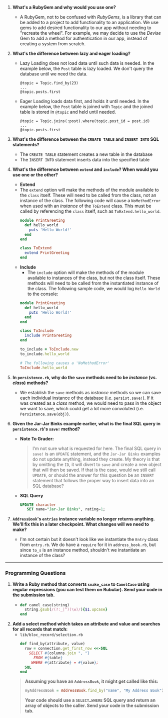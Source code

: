 1. **What's a RubyGem and why would you use one?**
   - A RubyGem, not to be confused with _RubyGems_, is a library that can be added to a project to add functionality to an application.  We use gems to add desired functionality to our app without needing to "recreate the wheel".  For example, we may decide to use the _Devise_ Gem to add a method for authentication in our app, instead of creating a system from scratch.
2. **What's the difference between lazy and eager loading?**
   - Lazy Loading does not load data until such data is needed.  In the example below, the `Post` table is lazy loaded.  We don't query the database until we need the data.
     ```
     @topic = Topic.find_by(23)
     ...
     @topic.posts.first
     ```
   - Eager Loading loads data first, and holds it until needed.  In the example below, the `Post` table is joined with `Topic` and the joined table is stored in `@topic` and held until needed.
     ```
     @topic = Topic.joins(:post).where(topic.post_id = post.id)
     ...
     @topic.posts.first
     ```
3. **What's the difference between the `CREATE TABLE` and `INSERT INTO` SQL statements?**
   - The `CREATE TABLE` statement creates a new table in the database
   - The `INSERT INTO` statement inserts data into the specified table

4. **What's the difference between `extend` and `include`? When would you use one or the other?**
   - **Extend**
    - The `extend` option will make the methods of the module available to the `class` itself.  These will need to be called from the class, not an instance of the class.  The following code will cause a `NoMethodError` when used with an _instance_ of the `ToExtend` class.  This must be called by referencing the `class` itself, such as `ToExtend.hello_world`.
      ```ruby
      module PrintGreeting
        def hello_world
          puts 'Hello World!'
        end
      end

      class ToExtend
        extend PrintGreeting
      end
      ```
   - **Include**
     - The `include` option will make the methods of the module available to instances of the class, but not the class itself.  These methods will need to be called from the instantiated instance of the class.  The following sample code, we would log `Hello World` to the console:
      ```ruby
      module PrintGreeting
        def hello_world
          puts 'Hello World!'
        end
      end

      class ToInclude
        include PrintGreeting
      end

      to_include = ToInclude.new
      to_include.hello_world

      # The following causes a 'NoMethodError'
      ToInclude.hello_world
      ```
5. **In `persistence.rb`, why do the `save` methods need to be _instance_ (vs. _class_) methods?**
   - We establish the `save` methods as _instance_ methods so we can save each individual instance of the database (i.e. `persist.save!`).  If it was created as a _class_ method, we would need to pass in the object we want to save, which could get a lot more convoluted (i.e. `Persistence.save(obj)`).


6. **Given the Jar-Jar Binks example earlier, what is the final SQL query in `persistence.rb`'s `save!` method?**
   - **Note To Grader:**
     > I'm not sure what is requested for here.  The final SQL query in `save!` is an `UPDATE` statement, and the `Jar-Jar Binks` examples do not update anything, instead they create.  My theory is that by omitting the `ID`, it will divert to `save` and create a new object that will then be saved.  If that is the case, would we still call `UPDATE`, or should the answer for this question be an `INSERT` statement that follows the proper way to insert data into an SQL database?

   - **SQL Query**
     ```SQL
     UPDATE character
        SET name="Jar-Jar Binks", rating=1;
     ```

7. **`AddressBook`'s `entries` instance variable no longer returns anything. We'll fix this in a later checkpoint. What changes will we need to make?**
   - I'm not certain but it doesn't look like we instantiate the `Entry` class from `entry.rb`.  We do have a `require` for it in `address_book.rb`, but since `to_s` is an instance method, shouldn't we instantiate an instance of the class?
---

### Programming Questions
1. **Write a Ruby method that converts `snake_case` to `CamelCase` using regular expressions (you can test them on Rubular). Send your code in the submission tab.**
   - ```ruby
     def camel_case(string)
       string.gsub(/(?:_|^)(\w)/){$1.upcase}
     end
     ```
2. **Add a select method which takes an attribute and value and searches for all records that match:**
   - `lib/bloc_record/selection.rb`
     ```ruby
     def find_by(attribute, value)
       row = connection.get_first_row <<-SQL
         SELECT #{columns.join ", "}
           FROM #{table}
          WHERE #{attribute} = #{value};
       SQL
     end
     ```
   > **Assuming you have an `AddressBook`, it might get called like this:**
   > ```ruby
   > myAddressBook = AddressBook.find_by("name", "My Address Book")
   > ```
   > **Your code should use a `SELECT…WHERE` SQL query and return an array of objects to the caller. Send your code in the submission tab.**
